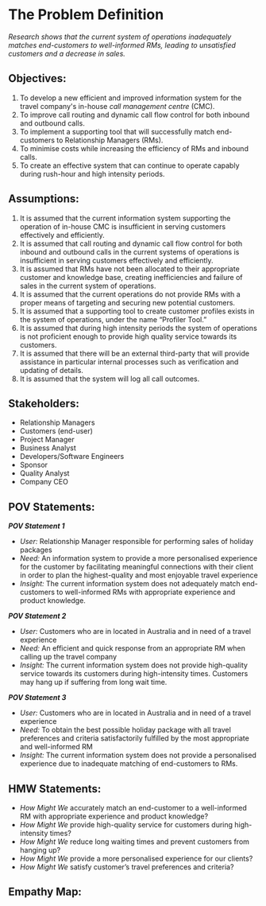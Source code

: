 # The Problem Definition
*Research shows that the current system of operations inadequately matches end-customers to well-informed RMs, leading to unsatisfied customers and a decrease in sales.* 

## Objectives:
1. To develop a new efficient and improved information system for the travel company's in-house *call management centre* (CMC).
2. To improve call routing and dynamic call flow control for both inbound and outbound calls.
3. To implement a supporting tool that will successfully match end-customers to Relationship Managers (RMs).
4. To minimise costs while increasing the efficiency of RMs and inbound calls. 
5. To create an effective system that can continue to operate capably during rush-hour and high intensity periods. 

## Assumptions:
1. It is assumed that the current information system supporting the operation of in-house CMC is insufficient in serving customers effectively and efficiently.
2. It is assumed that call routing and dynamic call flow control for both inbound and outbound calls in the current systems of operations is insufficient in serving customers effectively and efficiently.
3. It is assumed that RMs have not been allocated to their appropriate customer and knowledge base, creating inefficiencies and failure of sales in the current system of operations.
4. It is assumed that the current operations do not provide RMs with a proper means of targeting and securing new potential customers.
5. It is assumed that a supporting tool to create customer profiles exists in the system of operations, under the name “Profiler Tool.”
6. It is assumed that during high intensity periods the system of operations is not proficient enough to provide high quality service towards its customers.
7. It is assumed that there will be an external third-party that will provide assistance in particular internal processes such as verification and updating of details.
8. It is assumed that the system will log all call outcomes.

## Stakeholders:
* Relationship Managers
* Customers (end-user)
* Project Manager
* Business Analyst
* Developers/Software Engineers
* Sponsor
* Quality Analyst
* Company CEO

## POV Statements: 
_**POV Statement 1**_
* *User:* Relationship Manager responsible for performing sales of holiday packages
* *Need:* An information system to provide a more personalised experience for the customer by facilitating meaningful connections with their client in order to plan the highest-quality and most enjoyable travel experience
*	*Insight:* The current information system does not adequately match end-customers to well-informed RMs with appropriate experience and product knowledge.

_**POV Statement 2**_
*	*User:* Customers who are in located in Australia and in need of a travel experience 
*	*Need:* An efficient and quick response from an appropriate RM when calling up the travel company 
*	*Insight:* The current information system does not provide high-quality service towards its customers during high-intensity times. Customers may hang up if suffering from long wait time.

_**POV Statement 3**_
*	*User:* Customers who are in located in Australia and in need of a travel experience 
*	*Need:* To obtain the best possible holiday package with all travel preferences and criteria satisfactorily fulfilled by the most appropriate and well-informed RM
*	*Insight:* The current information system does not provide a personalised experience due to inadequate matching of end-customers to RMs.

## HMW Statements:
*	*How Might We* accurately match an end-customer to a well-informed RM with appropriate experience and product knowledge?
*	*How Might We* provide high-quality service for customers during high-intensity times?
*	*How Might We* reduce long waiting times and prevent customers from hanging up?
*	*How Might We* provide a more personalised experience for our clients?
*	*How Might We* satisfy customer’s travel preferences and criteria?

## Empathy Map:
